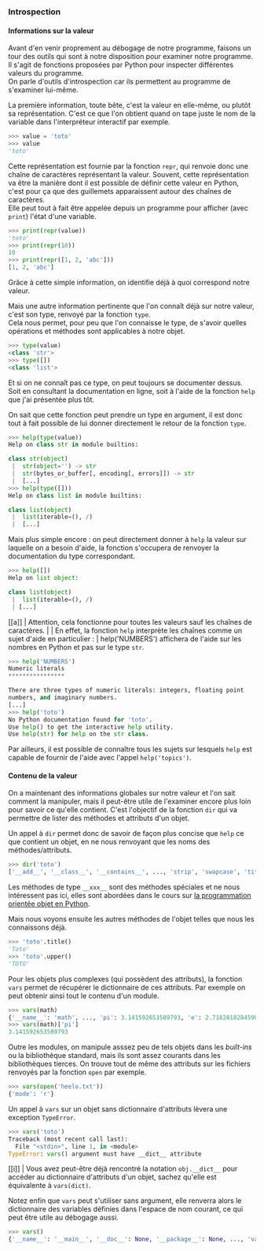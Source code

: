 ### Introspection

#### Informations sur la valeur

Avant d'en venir proprement au débogage de notre programme, faisons un tour des outils qui sont à notre disposition pour examiner notre programme.
Il s'agit de fonctions proposées par Python pour inspecter différentes valeurs du programme.  
On parle d'outils d'introspection car ils permettent au programme de s'examiner lui-même.

La première information, toute bête, c'est la valeur en elle-même, ou plutôt sa représentation.
C'est ce que l'on obtient quand on tape juste le nom de la variable dans l'interpréteur interactif par exemple.

```python
>>> value = 'toto'
>>> value
'toto'
```

Cette représentation est fournie par la fonction `repr`, qui renvoie donc une chaîne de caractères représentant la valeur.
Souvent, cette représentation va être la manière dont il est possible de définir cette valeur en Python,
c'est pour ça que des guillemets apparaissent autour des chaînes de caractères.  
Elle peut tout à fait être appelée depuis un programme pour afficher (avec `print`) l'état d'une variable.

```python
>>> print(repr(value))
'toto'
>>> print(repr(10))
10
>>> print(repr([1, 2, 'abc']))
[1, 2, 'abc']
```

Grâce à cette simple information, on identifie déjà à quoi correspond notre valeur.

Mais une autre information pertinente que l'on connaît déjà sur notre valeur, c'est son type, renvoyé par la fonction `type`.  
Cela nous permet, pour peu que l'on connaisse le type, de s'avoir quelles opérations et méthodes sont applicables à notre objet.

```python
>>> type(value)
<class 'str'>
>>> type([])
<class 'list'>
```

Et si on ne connaît pas ce type, on peut toujours se documenter dessus.
Soit en consultant la documentation en ligne, soit à l'aide de la fonction `help` que j'ai présentée plus tôt.

On sait que cette fonction peut prendre un type en argument, il est donc tout à fait possible de lui donner directement le retour de la fonction `type`.

```python
>>> help(type(value))
Help on class str in module builtins:

class str(object)
 |  str(object='') -> str
 |  str(bytes_or_buffer[, encoding[, errors]]) -> str
 |  [...]
>>> help(type([]))
Help on class list in module builtins:

class list(object)
 |  list(iterable=(), /)
 |  [...]
```

Mais plus simple encore : on peut directement donner à `help` la valeur sur laquelle on a besoin d'aide, la fonction s'occupera de renvoyer la documentation du type correspondant.

```python
>>> help([])
Help on list object:

class list(object)
 |  list(iterable=(), /)
 | [...]
```

[[a]]
| Attention, cela fonctionne pour toutes les valeurs sauf les chaînes de caractères.
|
| En effet, la fonction `help` interprète les chaînes comme un sujet d'aide en particulier :
| help('NUMBERS') affichera de l'aide sur les nombres en Python et pas sur le type `str`.

```python
>>> help('NUMBERS')
Numeric literals
****************

There are three types of numeric literals: integers, floating point
numbers, and imaginary numbers.
[...]
>>> help('toto')
No Python documentation found for 'toto'.
Use help() to get the interactive help utility.
Use help(str) for help on the str class.
```

Par ailleurs, il est possible de connaître tous les sujets sur lesquels `help` est capable de fournir de l'aide avec l'appel `help('topics')`.

#### Contenu de la valeur

On a maintenant des informations globales sur notre valeur et l'on sait comment la manipuler, mais il peut-être utile de l'examiner encore plus loin pour savoir ce qu'elle contient.
C'est l'objectif de la fonction `dir` qui va permettre de lister des méthodes et attributs d'un objet.

Un appel à `dir` permet donc de savoir de façon plus concise que `help` ce que contient un objet, en ne nous renvoyant que les noms des méthodes/attributs.

```python
>>> dir('toto')
['__add__', '__class__', '__contains__', ..., 'strip', 'swapcase', 'title', 'translate', 'upper', 'zfill']
```

Les méthodes de type `__xxx__` sont des méthodes spéciales et ne nous intéressent pas ici, elles sont abordées dans le cours sur [la programmation orientée objet en Python](https://zestedesavoir.com/tutoriels/1253/la-programmation-orientee-objet-en-python/).

Mais nous voyons ensuite les autres méthodes de l'objet telles que nous les connaissons déjà.

```python
>>> 'toto'.title()
'Toto'
>>> 'toto'.upper()
'TOTO'
```

Pour les objets plus complexes (qui possèdent des attributs), la fonction `vars` permet de récupérer le dictionnaire de ces attributs.
Par exemple on peut obtenir ainsi tout le contenu d'un module.

```python
>>> vars(math)
{'__name__': 'math', ..., 'pi': 3.141592653589793, 'e': 2.718281828459045, 'tau': 6.283185307179586, 'inf': inf, 'nan': nan}
>>> vars(math)['pi']
3.141592653589793
```

Outre les modules, on manipule asssez peu de tels objets dans les _built-ins_ ou la bibliothèque standard, mais ils sont assez courants dans les bibliothèques tierces.
On trouve tout de même des attributs sur les fichiers renvoyés par la fonction `open` par exemple.

```python
>>> vars(open('heelo.txt'))
{'mode': 'r'}
```

Un appel à `vars` sur un objet sans dictionnaire d'attributs lèvera une exception `TypeError`.

```python
>>> vars('toto')
Traceback (most recent call last):
  File "<stdin>", line 1, in <module>
TypeError: vars() argument must have __dict__ attribute
```

[[i]]
| Vous avez peut-être déjà rencontré la notation `obj.__dict__` pour accéder au dictionnaire d'attributs d'un objet, sachez qu'elle est équivalente à `vars(dict)`.

Notez enfin que `vars` peut s'utiliser sans argument, elle renverra alors le dictionnaire des variables définies dans l'espace de nom courant, ce qui peut être utile au débogage aussi.

```python
>>> vars()
{'__name__': '__main__', '__doc__': None, '__package__': None, ..., 'value': 'toto'}
```
